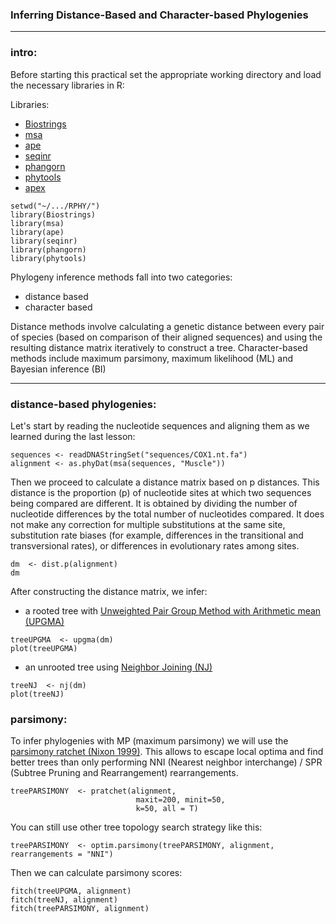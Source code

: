### Inferring Distance-Based and Character-based Phylogenies


---


### intro: 


Before starting this practical set the appropriate working directory and load the necessary libraries in R:


Libraries:
- [Biostrings](https://kasperdanielhansen.github.io/genbioconductor/html/Biostrings.html#overview)
- [msa](https://bioconductor.org/packages/devel/bioc/vignettes/msa/inst/doc/msa.pdf)
- [ape](https://emmanuelparadis.github.io/)
- [seqinr](https://www.rdocumentation.org/packages/seqinr/versions/4.2-36)
- [phangorn](https://klausvigo.github.io/phangorn/)
- [phytools](https://klausvigo.github.io/phangorn/)
- [apex](https://klausvigo.github.io/phangorn/)


```
setwd("~/.../RPHY/")
library(Biostrings) 
library(msa)
library(ape)
library(seqinr)
library(phangorn)
library(phytools)
```




Phylogeny inference methods fall into two categories: 

- distance based  
- character based


Distance methods involve calculating a genetic distance between every pair of species (based on comparison of their aligned sequences) 
and using the resulting distance matrix iteratively to construct a tree. Character-based methods include maximum parsimony, 
maximum likelihood (ML) and Bayesian inference (BI)


---


### distance-based phylogenies: 


Let's start by reading the nucleotide sequences and aligning them as we learned during the last lesson: 

```
sequences <- readDNAStringSet("sequences/COX1.nt.fa")
alignment <- as.phyDat(msa(sequences, "Muscle"))
```


Then we proceed to calculate a distance matrix based on p distances.
This distance is the proportion (p) of nucleotide sites at which two sequences being compared are different. 
It is obtained by dividing the number of nucleotide differences by the total number of nucleotides compared. 
It does not make any correction for multiple substitutions at the same site, substitution rate biases 
(for example, differences in the transitional and transversional rates), or differences in evolutionary rates among sites.


```
dm  <- dist.p(alignment)
dm
```


After constructing the distance matrix, we infer:


- a rooted tree with [Unweighted Pair Group Method with Arithmetic mean (UPGMA)](https://en.wikipedia.org/wiki/UPGMA)
 
 
```
treeUPGMA  <- upgma(dm)
plot(treeUPGMA)
```


-  an unrooted tree using [Neighbor Joining (NJ)](https://en.wikipedia.org/wiki/Neighbor_joining)


```
treeNJ  <- nj(dm)
plot(treeNJ)
```









### parsimony:


To infer phylogenies with MP (maximum parsimony) we will use the [parsimony ratchet (Nixon 1999)](https://onlinelibrary.wiley.com/doi/10.1111/j.1096-0031.1999.tb00277.x). 
This allows to escape local optima and find better trees than only 
performing NNI (Nearest neighbor interchange) / SPR (Subtree Pruning and Rearrangement) rearrangements.

```
treePARSIMONY  <- pratchet(alignment,
                            maxit=200, minit=50, 
                            k=50, all = T)
```

You can still use other tree topology search strategy like this:


```
treePARSIMONY  <- optim.parsimony(treePARSIMONY, alignment, rearrangements = "NNI")
```


Then we can calculate parsimony scores:


```
fitch(treeUPGMA, alignment)
fitch(treeNJ, alignment)
fitch(treePARSIMONY, alignment)
```

